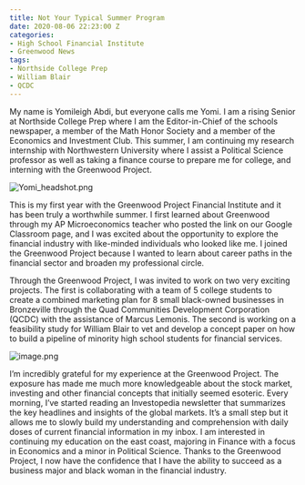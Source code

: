```yaml
---
title: Not Your Typical Summer Program
date: 2020-08-06 22:23:00 Z
categories:
- High School Financial Institute
- Greenwood News
tags:
- Northside College Prep
- William Blair
- QCDC
---
```


My name is Yomileigh Abdi, but everyone calls me Yomi. I am a rising Senior at Northside College Prep where I am the Editor-in-Chief of the schools newspaper, a member of the Math Honor Society and a member of the Economics and Investment Club. This summer, I am continuing my research internship with Northwestern University where I assist a Political Science professor as well as taking a finance course to prepare me for college, and interning with the Greenwood Project.

![Yomi_headshot.png](/uploads/Yomi_headshot.png)

This is my first year with the Greenwood Project Financial Institute and it has been truly a worthwhile summer. I first learned about Greenwood through my AP Microeconomics teacher who posted the link on our Google Classroom page, and I was excited about the opportunity to explore the financial industry with like-minded individuals who looked like me. I joined the Greenwood Project because I wanted to learn about career paths in the financial sector and broaden my professional circle.

Through the Greenwood Project, I was invited to work on two very exciting projects. The first is collaborating with a team of 5 college students to create a combined marketing plan for 8 small black-owned businesses in Bronzeville through the Quad Communities Development Corporation (QCDC) with the assistance of Marcus Lemonis. The second is working on a feasibility study for William Blair to vet and develop a concept paper on how to build a pipeline of minority high school students for financial services. 

![image.png](/uploads/image.png)

I’m incredibly grateful for my experience at the Greenwood Project. The exposure has made me much more knowledgeable about the stock market, investing and other financial concepts that initially seemed esoteric. Every morning, I’ve started reading an Investopedia newsletter that summarizes the key headlines and insights of the global markets. It’s a small step but it allows me to slowly build my understanding and comprehension with daily doses of current financial information in my inbox. I am interested in continuing my education on the east coast, majoring in Finance with a focus in Economics and a minor in Political Science. Thanks to the Greenwood Project, I now have the confidence that I have the ability to succeed as a business major and black woman in the financial industry.

